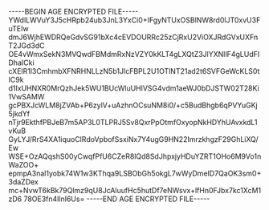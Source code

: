-----BEGIN AGE ENCRYPTED FILE-----
YWdlLWVuY3J5cHRpb24ub3JnL3YxCi0+IFgyNTUxOSBlNW8rd0lJT0xvU3FuTEIw
dmJ6WjhEWDRQeGdvSG91bXc4cEVDOURRc25zCjRxU2ViOXJRdGVxUXFnT2JGd3dC
OE4vWmxSekN3MVQwdFBMdmRxNzVZY0kKLT4gLXQtZ3JlYXNlIF4gLUdFIDhaICki
cXElR1l3CmhmbXFNRHNLLzN5b1JIcFBPL2U1OTlNT21ad2t6SVFGeWcKLS0tIC9k
d1IxUHNXR0MrQzhJek5WU1BUcWluUHlVSG4vdm1aeWJ0bDJSTW02T28Ki1VwSAMW
gcPBXJcWLM8jZVAb+P6zylV+uAzhnOCsuNM8i0/+c5BudBhgb6qPVYuGKj5jkdYf
nTjr9EkthfPBJeB7m5AP3L0TLPRJ5Sv8QxrPpOtmfOxyopNkHDYhUAvxkdL1vKuB
GyLYJ/RrS4XA1iquoClRdoVpbofSsxiNx7Y4ugG9HN22ImrzkhgzF29GhLiXQ/Ew
WSE+OzAQqshS00yCwqfPfU6CZeR8lQd8SdJhpxjyHDuYZRT1OHo6M9Vo1nWaZOO+
epmpA3nal1yobk74W1w3KThqa9LSBObGh5okgL7wWyDmeID7QaOK3sm0+3daZDex
mc+NvwT6kBk79Qlmz9qU8JcAluufHc5hutDf7eNWsvx+lfHn0FJbx7kc1XcM1zD6
78OE3fn4llnI6Us=
-----END AGE ENCRYPTED FILE-----

